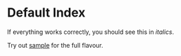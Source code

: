 # Default Index

If everything works correctly, you should see this in *italics*.

Try out [sample](./sample) for the full flavour.

